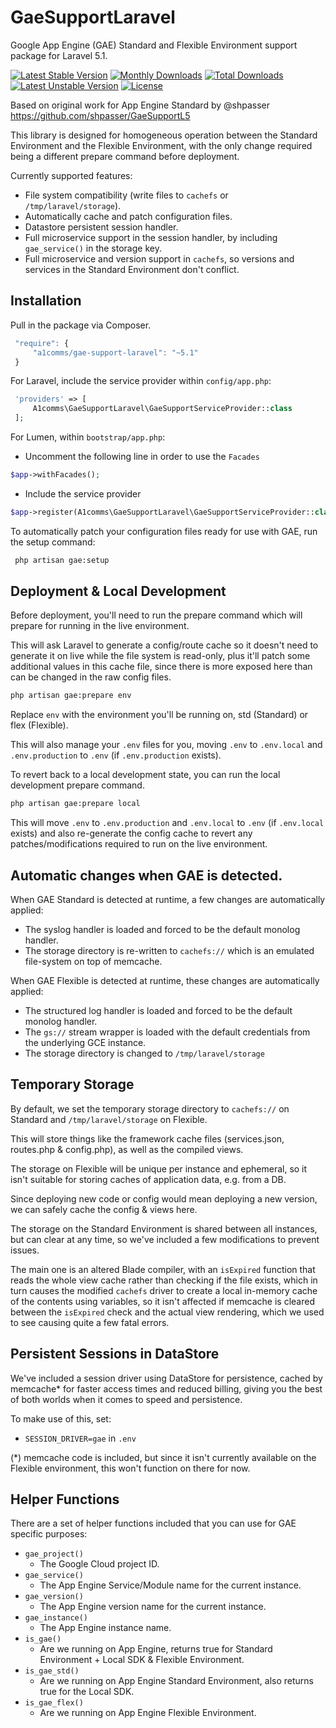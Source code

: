 # GaeSupportLaravel

Google App Engine (GAE) Standard and Flexible Environment support package for Laravel 5.1.

[![Latest Stable Version](https://poser.pugx.org/a1comms/gae-support-laravel/v/stable)](https://packagist.org/packages/a1comms/gae-support-laravel)
[![Monthly Downloads](https://poser.pugx.org/a1comms/gae-support-laravel/d/monthly)](https://packagist.org/packages/a1comms/gae-support-laravel)
[![Total Downloads](https://poser.pugx.org/a1comms/gae-support-laravel/downloads)](https://packagist.org/packages/a1comms/gae-support-laravel)
[![Latest Unstable Version](https://poser.pugx.org/a1comms/gae-support-laravel/v/unstable)](https://packagist.org/packages/a1comms/gae-support-laravel)
[![License](https://poser.pugx.org/a1comms/gae-support-laravel/license)](https://packagist.org/packages/a1comms/gae-support-laravel)

Based on original work for App Engine Standard by @shpasser https://github.com/shpasser/GaeSupportL5

This library is designed for homogeneous operation between the Standard Environment and the Flexible Environment, with the only change required being a different prepare command before deployment.

Currently supported features:
 * File system compatibility (write files to `cachefs` or `/tmp/laravel/storage`).
 * Automatically cache and patch configuration files.
 * Datastore persistent session handler.
 * Full microservice support in the session handler, by including `gae_service()` in the storage key.
 * Full microservice and version support in `cachefs`, so versions and services in the Standard Environment don't conflict.

## Installation

Pull in the package via Composer.

```js
 "require": {
     "a1comms/gae-support-laravel": "~5.1"
 }
```

For Laravel, include the service provider within `config/app.php`:

```php
 'providers' => [
     A1comms\GaeSupportLaravel\GaeSupportServiceProvider::class
 ];
```

For Lumen, within `bootstrap/app.php`:

- Uncomment the following line in order to use the `Facades`

```php
$app->withFacades();
```

- Include the service provider

```php
$app->register(A1comms\GaeSupportLaravel\GaeSupportServiceProvider::class);
```

To automatically patch your configuration files ready for use with GAE, run the setup command:

```bash
 php artisan gae:setup
```

## Deployment & Local Development
Before deployment, you'll need to run the prepare command which will prepare for running in the live environment.

This will ask Laravel to generate a config/route cache so it doesn't need to generate it on live while the file system is read-only, plus it'll patch some additional values in this cache file, since there is more exposed here than can be changed in the raw config files.

```bash
php artisan gae:prepare env
```

Replace `env` with the environment you'll be running on, std (Standard) or flex (Flexible).

This will also manage your `.env` files for you, moving `.env` to `.env.local` and `.env.production` to `.env` (if `.env.production` exists).

To revert back to a local development state, you can run the local development prepare command.

```bash
php artisan gae:prepare local
```

This will move `.env` to `.env.production` and `.env.local` to `.env` (if `.env.local` exists) and also re-generate the config cache to revert any patches/modifications required to run on the live environment.

## Automatic changes when GAE is detected.
When GAE Standard is detected at runtime, a few changes are automatically applied:
 * The syslog handler is loaded and forced to be the default monolog handler.
 * The storage directory is re-written to `cachefs://` which is an emulated file-system on top of memcache.

When GAE Flexible is detected at runtime, these changes are automatically applied:
 * The structured log handler is loaded and forced to be the default monolog handler.
 * The `gs://` stream wrapper is loaded with the default credentials from the underlying GCE instance.
 * The storage directory is changed to `/tmp/laravel/storage`

## Temporary Storage
By default, we set the temporary storage directory to `cachefs://` on Standard and `/tmp/laravel/storage` on Flexible.

This will store things like the framework cache files (services.json, routes.php & config.php), as well as the compiled views.

The storage on Flexible will be unique per instance and ephemeral, so it isn't suitable for storing caches of application data, e.g. from a DB.

Since deploying new code or config would mean deploying a new version, we can safely cache the config & views here.

The storage on the Standard Environment is shared between all instances, but can clear at any time, so we've included a few modifications to prevent issues.

The main one is an altered Blade compiler, with an `isExpired` function that reads the whole view cache rather than checking if the file exists, which in turn causes the modified `cachefs` driver to create a local in-memory cache of the contents using variables, so it isn't affected if memcache is cleared between the `isExpired` check and the actual view rendering, which we used to see causing quite a few fatal errors.

## Persistent Sessions in DataStore
We've included a session driver using DataStore for persistence, cached by memcache* for faster access times and reduced billing, giving you the best of both worlds when it comes to speed and persistence.

To make use of this, set:
- `SESSION_DRIVER=gae` in `.env`

(*) memcache code is included, but since it isn't currently available on the Flexible environment, this won't function on there for now.

## Helper Functions
There are a set of helper functions included that you can use for GAE specific purposes:
 * `gae_project()`
   * The Google Cloud project ID.
 * `gae_service()`
   * The App Engine Service/Module name for the current instance.
 * `gae_version()`
   * The App Engine version name for the current instance.
 * `gae_instance()`
   * The App Engine instance name.
 * `is_gae()`
   * Are we running on App Engine, returns true for Standard Environment + Local SDK & Flexible Environment.
 * `is_gae_std()`
   * Are we running on App Engine Standard Environment, also returns true for the Local SDK.
 * `is_gae_flex()`
   * Are we running on App Engine Flexible Environment.
